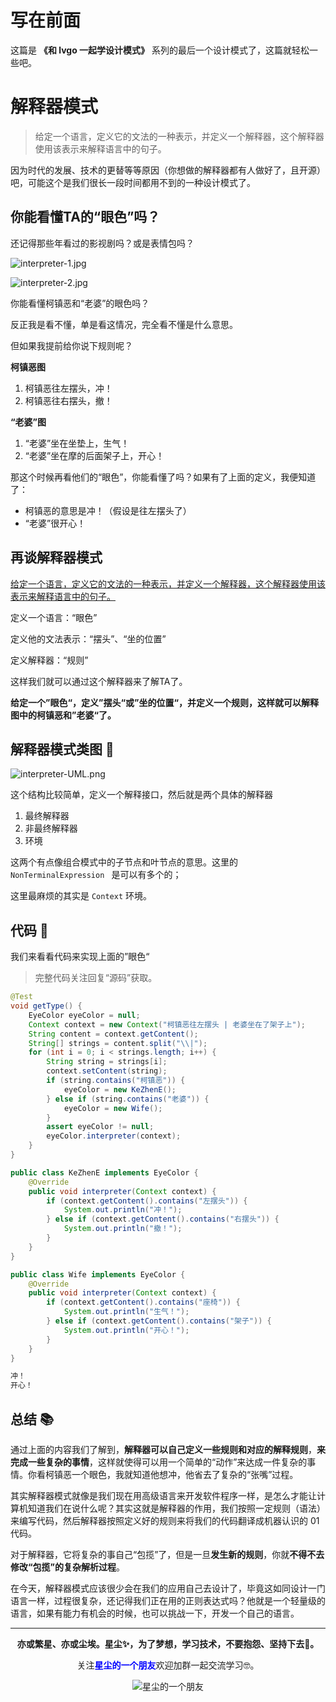 # 写在前面

这篇是 **《和 lvgo 一起学设计模式》** 系列的最后一个设计模式了，这篇就轻松一些吧。

# 解释器模式

> 给定一个语言，定义它的文法的一种表示，并定义一个解释器，这个解释器使用该表示来解释语言中的句子。

因为时代的发展、技术的更替等等原因（你想做的解释器都有人做好了，且开源）吧，可能这个是我们很长一段时间都用不到的一种设计模式了。

## 你能看懂TA的“眼色”吗？

还记得那些年看过的影视剧吗？或是表情包吗？

![interpreter-1.jpg](https://i.loli.net/2020/12/03/dFSRYxU9AEDji4v.jpg)

![interpreter-2.jpg](https://i.loli.net/2020/12/03/pazvAJuBRKZhkco.jpg)

你能看懂柯镇恶和“老婆”的眼色吗？

反正我是看不懂，单是看这情况，完全看不懂是什么意思。

但如果我提前给你说下规则呢？

**柯镇恶图**

1. 柯镇恶往左摆头，冲！
2. 柯镇恶往右摆头，撤！

**“老婆”图**

1. “老婆”坐在坐垫上，生气！
2. “老婆”坐在摩的后面架子上，开心！

那这个时候再看他们的“眼色”，你能看懂了吗？如果有了上面的定义，我便知道了：

- 柯镇恶的意思是冲！（假设是往左摆头了）
- “老婆”很开心！

## 再谈解释器模式

<u>给定一个语言，定义它的文法的一种表示，并定义一个解释器，这个解释器使用该表示来解释语言中的句子。</u>

定义一个语言：“眼色”

定义他的文法表示：“摆头”、“坐的位置”

定义解释器：“规则”

这样我们就可以通过这个解释器来了解TA了。

**给定一个”眼色“，定义”摆头“或”坐的位置“，并定义一个规则，这样就可以解释图中的柯镇恶和”老婆“了。**

## 解释器模式类图 📌

![interpreter-UML.png](https://i.loli.net/2020/12/03/IrtOF8hdjB3PDnG.png)

这个结构比较简单，定义一个解释接口，然后就是两个具体的解释器

1. 最终解释器
2. 非最终解释器
3. 环境

这两个有点像组合模式中的子节点和叶节点的意思。这里的 `NonTerminalExpression ` 是可以有多个的；

这里最麻烦的其实是 `Context` 环境。

## 代码 📃

我们来看看代码来实现上面的”眼色“

> 完整代码关注回复“源码”获取。

```java
@Test
void getType() {
    EyeColor eyeColor = null;
    Context context = new Context("柯镇恶往左摆头 | 老婆坐在了架子上");
    String content = context.getContent();
    String[] strings = content.split("\\|");
    for (int i = 0; i < strings.length; i++) {
        String string = strings[i];
        context.setContent(string);
        if (string.contains("柯镇恶")) {
            eyeColor = new KeZhenE();
        } else if (string.contains("老婆")) {
            eyeColor = new Wife();
        }
        assert eyeColor != null;
        eyeColor.interpreter(context);
    }
}
```

```java
public class KeZhenE implements EyeColor {
    @Override
    public void interpreter(Context context) {
        if (context.getContent().contains("左摆头")) {
            System.out.println("冲！");
        } else if (context.getContent().contains("右摆头")) {
            System.out.println("撤！");
        }
    }
}
```

```java
public class Wife implements EyeColor {
    @Override
    public void interpreter(Context context) {
        if (context.getContent().contains("座椅")) {
            System.out.println("生气！");
        } else if (context.getContent().contains("架子")) {
            System.out.println("开心！");
        }
    }
}
```

```java
冲！
开心！
```

## 总结 📚

通过上面的内容我们了解到，**解释器可以自己定义一些规则和对应的解释规则**，**来完成一些复杂的事情**，这样就使得可以用一个简单的“动作”来达成一件复杂的事情。你看柯镇恶一个眼色，我就知道他想冲，他省去了复杂的“张嘴”过程。

其实解释器模式就像是我们现在用高级语言来开发软件程序一样，是怎么才能让计算机知道我们在说什么呢？其实这就是解释器的作用，我们按照一定规则（语法）来编写代码，然后解释器按照定义好的规则来将我们的代码翻译成机器认识的 01 代码。

对于解释器，它将复杂的事自己“包揽”了，但是一旦**发生新的规则**，你就**不得不去修改“包揽”的复杂解析过程**。

在今天，解释器模式应该很少会在我们的应用自己去设计了，毕竟这如同设计一门语言一样，过程很复杂，还记得我们正在用的正则表达式吗？他就是一个轻量级的语言，如果有能力有机会的时候，也可以挑战一下，开发一个自己的语言。



----
<div align="center">
    <b>亦或繁星、亦或尘埃。星尘✨，为了梦想，学习技术，不要抱怨、坚持下去💪。</b>
    <p>关注<b style='color:blue'>星尘的一个朋友</b>欢迎加群一起交流学习🤓。</p>
    <img alt='星尘的一个朋友' src='https://i.loli.net/2020/10/22/7swJfMCPrThebVI.png'/>
</div>
